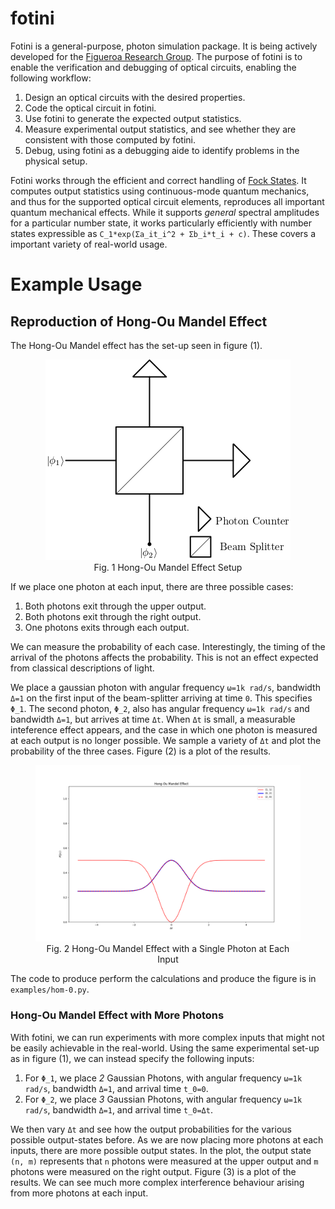 # fotini

Fotini is a general-purpose, photon simulation package. It is being actively developed
for the [Figueroa Research Group](http://qit.physics.sunysb.edu/wordpress/). The purpose
of fotini is to enable the verification and debugging of optical circuits, enabling the
following workflow:
1. Design an optical circuits with the desired properties.
2. Code the optical circuit in fotini.
3. Use fotini to generate the expected output statistics.
4. Measure experimental output statistics, and see whether they are consistent with those computed by fotini.
5. Debug, using fotini as a debugging aide to identify problems in the physical setup.


Fotini works through the efficient and correct handling of [Fock States](https://en.wikipedia.org/wiki/Fock_state). 
It computes output statistics using continuous-mode quantum mechanics, and thus
for the supported optical circuit elements, reproduces all important quantum
mechanical effects. While it supports *general* spectral amplitudes for a
particular number state, it works particularly efficiently with number states
expressible as `C_1*exp(Σa_it_i^2 + Σb_i*t_i + c)`. These covers a important
variety of real-world usage.


# Example Usage
## Reproduction of Hong-Ou Mandel Effect
The Hong-Ou Mandel effect has the set-up seen in figure (1).
<figure align="center">
  <img src="figs/hom-setup.png" alt="HOM Setup">
  <figcaption>Fig. 1 Hong-Ou Mandel Effect Setup</figcaption>
</figure>

If we place one photon at each input, there are three possible cases:
1. Both photons exit through the upper output.
2. Both photons exit through the right output. 
3. One photons exits through each output.

We can measure the probability of each case. Interestingly, the timing of the
arrival of the photons affects the probability. This is not an effect expected
from classical descriptions of light. 


We place a gaussian photon with angular frequency `ω=1k rad/s`, bandwidth `Δ=1` on the first input
of the beam-splitter arriving at time `0`. This specifies `Φ_1`. The second photon, `Φ_2`, also
has angular frequency `ω=1k rad/s` and bandwidth `Δ=1`, but arrives at time `Δt`. When `Δt` is small,
a measurable inteference effect appears, and the case in which one photon is measured at each output
is no longer possible. We sample a variety of `Δt` and plot the probability of the three cases. Figure (2)
is a plot of the results.
<figure align="center">
  <img src="figs/hom-0.png" alt="HOM-0 Results">
  <figcaption>Fig. 2 Hong-Ou Mandel Effect with a Single Photon at Each Input</figcaption>
</figure>

The code to produce perform the calculations and produce the figure is in `examples/hom-0.py`. 


### Hong-Ou Mandel Effect with More Photons
With fotini, we can run experiments with more complex inputs that might not be
easily achievable in the real-world. Using the same experimental set-up as in
figure (1), we can instead specify the following inputs:
1.  For `Φ_1`, we place *2* Gaussian Photons, with angular frequency `ω=1k rad/s`, bandwidth `Δ=1`, and arrival time `t_0=0`. 
2. For `Φ_2`, we place *3* Gaussian Photons, with angular frequency `ω=1k rad/s`, bandwidth `Δ=1`, and arrival time `t_0=Δt`. 

We then vary `Δt` and see how the output probabilities for the various possible
output-states before. As we are now placing more photons at each inputs, there
are more possible output states. In the plot, the output state `(n, m)`
represents that `n` photons were measured at the upper output and `m` photons
were measured on the right output. Figure (3) is a plot of the results. We can
see much more complex interference behaviour arising from more photons at each input.
